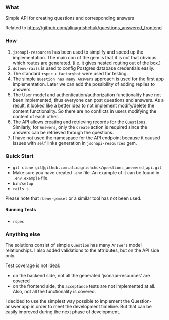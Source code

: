 ### What

Simple API for creating questions and corresponding answers

Related to https://github.com/alinagrishchuk/questions_answered_frontend

### How

1. `jsonapi-resources` has been used to simplify and speed up the implementation. 
   The main con of the gem is that it is not that obvious which routes are generated. 
   (i.e. it gives nested routing out of the box.)
2. `dotenv-rails` is used to config Postgres database credentials easily.
3. The standard `rspec` + `factorybot` were used for testing.
4. The simple `Question has many Answers` approach is used for the first app implementation.
   Later we can add the possibility of adding replies to answers.
5. The User model and authentication/authorization functionality have not been implemented, thus everyone can post questions and answers.
   As a result, it looked like a better idea to not implement modify/delete the content functionality. So there are no conflicts in users modifying the content of each other.
6. The API allows creating and retrieving records for the `Questions`.
   Similarly, for `Answers`, only the `create` action is required since the answers can be retrieved through the questions.
7. I have not used the namespace for the API endpoint because it caused issues with `self` links generation in `jsonapi-resources` gem.

### Quick Start
- `git clone git@github.com:alinagrishchuk/questions_answered_api.git`
- Make sure you have created `.env` file. An example of it can be found in `.env.example` file.
- `bin/setup`
- `rails s`

Please note that `rbenv-gemset` or a similar tool has not been used.

####  Running Tests
- `rspec`

### Anything else

The solutions consist of simple `Question` has many `Answers` model relationships.
I also added validations to the attributes, but on the API side only.

Test coverage is not ideal:
- on the backend side, not all the generated 'jsonapi-resources' are covered
- on the frontend side, the `acceptance` tests are not implemented at all. Also, not all the functionality is covered.

I decided to use the simplest way possible to implement the Question-answer app in order to meet the development timeline.
But that can be easily improved during the next phase of development.

